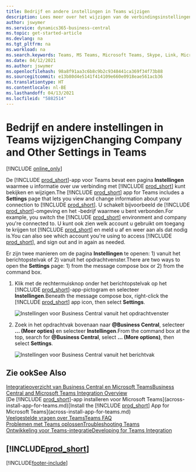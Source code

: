 ```yaml
---
title: Bedrijf en andere instellingen in Teams wijzigen
description: Lees meer over het wijzigen van de verbindingsinstellingen van Business Central vanuit Microsoft Teams.
author: jswymer
ms.service: dynamics365-business-central
ms.topic: get-started-article
ms.devlang: na
ms.tgt_pltfrm: na
ms.workload: na
ms.search.keywords: Teams, MS Teams, Microsoft Teams, Skype, Link, Microsoft 365, settings, search
ms.date: 04/12/2021
ms.author: jswymer
ms.openlocfilehash: 98a8f91aa3c6b8c9b2c9348441ca369f34f73b88
ms.sourcegitcommit: e13b80d4e5141f414109e660e0918eae561acb36
ms.translationtype: HT
ms.contentlocale: nl-BE
ms.lasthandoff: 04/13/2021
ms.locfileid: "5882514"
---
```

# <a name="changing-company-and-other-settings-in-teams"></a><span data-ttu-id="53964-103">Bedrijf en andere instellingen in Teams wijzigen</span><span class="sxs-lookup"><span data-stu-id="53964-103">Changing Company and Other Settings in Teams</span></span>

[!INCLUDE [online_only](includes/online_only.md)]

<span data-ttu-id="53964-104">De [!INCLUDE [prod_short](includes/prod_short.md)]-app voor Teams bevat een pagina **Instellingen** waarmee u informatie over uw verbinding met [!INCLUDE [prod_short](includes/prod_short.md)] kunt bekijken en wijzigen.</span><span class="sxs-lookup"><span data-stu-id="53964-104">The [!INCLUDE [prod_short](includes/prod_short.md)] app for Teams includes a **Settings** page that lets you view and change information about your connection to [!INCLUDE [prod_short](includes/prod_short.md)].</span></span> <span data-ttu-id="53964-105">U schakelt bijvoorbeeld de [!INCLUDE [prod_short](includes/prod_short.md)]-omgeving en het -bedrijf waarmee u bent verbonden.</span><span class="sxs-lookup"><span data-stu-id="53964-105">For example, you switch the [!INCLUDE [prod_short](includes/prod_short.md)] environment and company you're connected to.</span></span> <span data-ttu-id="53964-106">U kunt ook zien welk account u gebruikt om toegang te krijgen tot [!INCLUDE [prod_short](includes/prod_short.md)] en meld u af en weer aan als dat nodig is.</span><span class="sxs-lookup"><span data-stu-id="53964-106">You can also see which account you're using to access [!INCLUDE [prod_short](includes/prod_short.md)], and sign out and in again as needed.</span></span>

<span data-ttu-id="53964-107">Er zijn twee manieren om de pagina **Instellingen** te openen: 1) vanuit het berichtopstelvak of 2) vanuit het opdrachtvenster.</span><span class="sxs-lookup"><span data-stu-id="53964-107">There are two ways to open the **Settings** page: 1) from the message compose box or 2) from the command box.</span></span>

1. <span data-ttu-id="53964-108">Klik met de rechtermuisknop onder het berichtopstelvak op het [!INCLUDE [prod_short](includes/prod_short.md)]-app-pictogram en selecteer **Instellingen**.</span><span class="sxs-lookup"><span data-stu-id="53964-108">Beneath the message compose box, right-click the [!INCLUDE [prod_short](includes/prod_short.md)] app icon, then select **Settings**.</span></span>

    ![Instellingen voor Business Central vanuit het opdrachtvenster](media/teams-settings-message-box.png)

2. <span data-ttu-id="53964-110">Zoek in het opdrachtvak bovenaan naar **@Business Central**, selecteer **... (Meer opties)** en selecteer **Instellingen**.</span><span class="sxs-lookup"><span data-stu-id="53964-110">From the command box at the top, search for **@Business Central**, select **... (More options)**, then select **Settings**.</span></span>

   ![Instellingen voor Business Central vanuit het berichtvak](media/teams-settings-command-box.png)

## <a name="see-also"></a><span data-ttu-id="53964-112">Zie ook</span><span class="sxs-lookup"><span data-stu-id="53964-112">See Also</span></span>

[<span data-ttu-id="53964-113">Integratieoverzicht van Business Central en Microsoft Teams</span><span class="sxs-lookup"><span data-stu-id="53964-113">Business Central and Microsoft Teams Integration Overview</span></span>](across-teams-overview.md)  
<span data-ttu-id="53964-114">[De [!INCLUDE [prod_short](includes/prod_short.md)]-app installeren voor Microsoft Teams](across-install-app-for-teams.md)</span><span class="sxs-lookup"><span data-stu-id="53964-114">[Install the [!INCLUDE [prod_short](includes/prod_short.md)] App for Microsoft Teams](across-install-app-for-teams.md)</span></span>  
[<span data-ttu-id="53964-115">Veelgestelde vragen over Teams</span><span class="sxs-lookup"><span data-stu-id="53964-115">Teams FAQ</span></span>](teams-faq.md)  
[<span data-ttu-id="53964-116">Problemen met Teams oplossen</span><span class="sxs-lookup"><span data-stu-id="53964-116">Troubleshooting Teams</span></span>](admin-teams-troubleshooting.md)  
[<span data-ttu-id="53964-117">Ontwikkeling voor Teams-integratie</span><span class="sxs-lookup"><span data-stu-id="53964-117">Developing for Teams Integration</span></span>](/dynamics365/business-central/dev-itpro/developer/devenv-develop-for-teams)  

## [!INCLUDE[prod_short](includes/free_trial_md.md)]  


[!INCLUDE[footer-include](includes/footer-banner.md)]